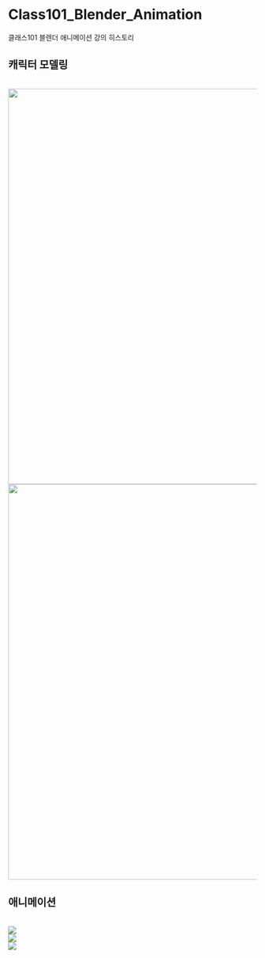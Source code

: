 # Class101_Blender_Animation

클래스101 블렌더 애니메이션 강의 히스토리

## 캐릭터 모델링

<br>
 
<img src="https://user-images.githubusercontent.com/31186176/121362448-0ce8c180-c971-11eb-9a1e-59252563198c.png" width="800"/>
 
<br>

<img src="https://user-images.githubusercontent.com/31186176/121362620-2ee24400-c971-11eb-9ed9-66b16debd783.png" width="800"/>
 
<br>

## 애니메이션

<br>
 
<img src="https://user-images.githubusercontent.com/31186176/121362772-520cf380-c971-11eb-8d5e-fdefc5e35ccb.gif"/>
 
<br>

<img src="https://user-images.githubusercontent.com/31186176/121362909-7072ef00-c971-11eb-8cee-aeca9138a5a0.gif"/>
 
<br>

<img src="https://user-images.githubusercontent.com/31186176/121362974-7f59a180-c971-11eb-8591-60a610e72225.gif"/>
 
<br>
